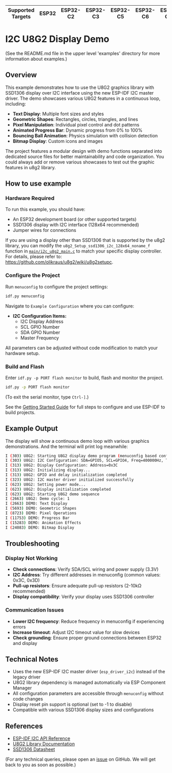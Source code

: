| Supported Targets | ESP32 | ESP32-C2 | ESP32-C3 | ESP32-C5 | ESP32-C6 | ESP32-C61 | ESP32-H2 | ESP32-H21 | ESP32-H4 | ESP32-P4 | ESP32-S2 | ESP32-S3 |
| ----------------- | ----- | -------- | -------- | -------- | -------- | --------- | -------- | --------- | -------- | -------- | -------- | -------- |

# I2C U8G2 Display Demo

(See the README.md file in the upper level 'examples' directory for more information about examples.)

## Overview

This example demonstrates how to use the U8G2 graphics library with SSD1306 display over I2C interface using the new ESP-IDF I2C master driver. The demo showcases various U8G2 features in a continuous loop, including:

- **Text Display**: Multiple font sizes and styles
- **Geometric Shapes**: Rectangles, circles, triangles, and lines  
- **Pixel Manipulation**: Individual pixel control and dot patterns
- **Animated Progress Bar**: Dynamic progress from 0% to 100%
- **Bouncing Ball Animation**: Physics simulation with collision detection
- **Bitmap Display**: Custom icons and images

The project features a modular design with demo functions separated into dedicated source files for better maintainability and code organization. You could always add or remove various showcases to test out the graphic features in u8g2 library.

## How to use example

### Hardware Required

To run this example, you should have:

- An ESP32 development board (or other supported targets)
- SSD1306 display with I2C interface (128x64 recommended)
- Jumper wires for connections

If you are using a display other than SSD1306 that is supported by the u8g2 library, you can modify the `u8g2_Setup_ssd1306_i2c_128x64_noname_f` function in [`main/i2c_u8g2_main.c`](main/i2c_u8g2_main.c) to match your specific display controller. For details, please refer to: https://github.com/olikraus/u8g2/wiki/u8g2setupc.

### Configure the Project

Run `menuconfig` to configure the project settings:

```bash
idf.py menuconfig
```

Navigate to `Example Configuration` where you can configure:

- **I2C Configuration Items:**
  - I2C Display Address
  - SCL GPIO Number
  - SDA GPIO Number
  - Master Frequency

All parameters can be adjusted without code modification to match your hardware setup.

### Build and Flash

Enter `idf.py -p PORT flash monitor` to build, flash and monitor the project.

```bash
idf.py -p PORT flash monitor
```

(To exit the serial monitor, type ``Ctrl-]``.)

See the [Getting Started Guide](https://docs.espressif.com/projects/esp-idf/en/latest/get-started/index.html) for full steps to configure and use ESP-IDF to build projects.

## Example Output

The display will show a continuous demo loop with various graphics demonstrations. And the terminal will print log meanwhile:

```bash
I (303) U8G2: Starting U8G2 display demo program (menuconfig based configuration)
I (303) U8G2: I2C Configuration: SDA=GPIO5, SCL=GPIO4, Freq=400000Hz, Timeout=1000ms
I (313) U8G2: Display Configuration: Address=0x3C
I (313) U8G2: Initializing display...
I (313) U8G2: GPIO and delay initialization completed
I (323) U8G2: I2C master driver initialized successfully
I (623) U8G2: Setting power mode...
I (623) U8G2: Display initialization completed
I (623) U8G2: Starting U8G2 demo sequence
I (2663) U8G2: Demo cycle: 1
I (2663) DEMO: Text Display
I (5693) DEMO: Geometric Shapes
I (8723) DEMO: Pixel Operations
I (11753) DEMO: Progress Bar
I (15283) DEMO: Animation Effects
I (24083) DEMO: Bitmap Display
```

## Troubleshooting

### Display Not Working
- **Check connections**: Verify SDA/SCL wiring and power supply (3.3V)
- **I2C Address**: Try different addresses in menuconfig (common values: 0x3C, 0x3D)
- **Pull-up resistors**: Ensure adequate pull-up resistors (2-10kΩ recommended)
- **Display compatibility**: Verify your display uses SSD1306 controller

### Communication Issues  
- **Lower I2C frequency**: Reduce frequency in menuconfig if experiencing errors
- **Increase timeout**: Adjust I2C timeout value for slow devices
- **Check grounding**: Ensure proper ground connections between ESP32 and display

## Technical Notes

- Uses the new ESP-IDF I2C master driver (`esp_driver_i2c`) instead of the legacy driver
- U8G2 library dependency is managed automatically via ESP Component Manager
- All configuration parameters are accessible through `menuconfig` without code changes
- Display reset pin support is optional (set to -1 to disable)
- Compatible with various SSD1306 display sizes and configurations

## References

- [ESP-IDF I2C API Reference](https://docs.espressif.com/projects/esp-idf/en/latest/esp32/api-reference/peripherals/i2c.html)
- [U8G2 Library Documentation](https://github.com/olikraus/u8g2/wiki)
- [SSD1306 Datasheet](https://cdn-shop.adafruit.com/datasheets/SSD1306.pdf)

(For any technical queries, please open an [issue](https://github.com/espressif/esp-idf/issues) on GitHub. We will get back to you as soon as possible.)